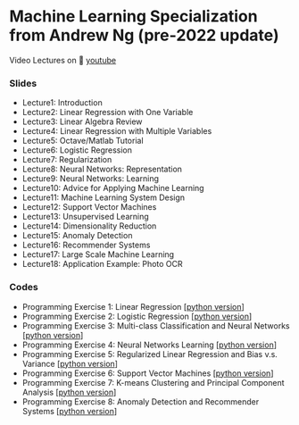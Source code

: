 # Machine Learning Specialization from Andrew Ng (pre-2022 update)

Video Lectures on 🎥 [youtube](https://www.youtube.com/watch?v=9siFuMMHNIA&list=PLLssT5z_DsK-h9vYZkQkYNWcItqhlRJLN&index=97)

### Slides
- Lecture1: Introduction
- Lecture2: Linear Regression with One Variable
- Lecture3: Linear Algebra Review
- Lecture4: Linear Regression with Multiple Variables
- Lecture5: Octave/Matlab Tutorial
- Lecture6: Logistic Regression
- Lecture7: Regularization
- Lecture8: Neural Networks: Representation
- Lecture9: Neural Networks: Learning
- Lecture10: Advice for Applying Machine Learning
- Lecture11: Machine Learning System Design
- Lecture12: Support Vector Machines
- Lecture13: Unsupervised Learning
- Lecture14: Dimensionality Reduction
- Lecture15: Anomaly Detection
- Lecture16: Recommender Systems
- Lecture17: Large Scale Machine Learning
- Lecture18: Application Example: Photo OCR

### Codes
- Programming Exercise 1: Linear Regression [[python version](https://nbviewer.jupyter.org/github/qinhanmin2014/machine-learning-Andrew-Ng/blob/master/homework%20%28Python%29/ex1/ex1%20Linear%20Regression.ipynb)]
- Programming Exercise 2: Logistic Regression [[python version](https://nbviewer.jupyter.org/github/qinhanmin2014/machine-learning-Andrew-Ng/blob/master/homework%20%28Python%29/ex2/ex2%20Logistic%20Regression.ipynb)]
- Programming Exercise 3: Multi-class Classification and Neural Networks [[python version](https://nbviewer.jupyter.org/github/qinhanmin2014/machine-learning-Andrew-Ng/blob/master/homework%20%28Python%29/ex3/ex3%20Multi-class%20Classification%20and%20Neural%20Networks.ipynb)]
- Programming Exercise 4: Neural Networks Learning [[python version](https://nbviewer.jupyter.org/github/qinhanmin2014/machine-learning-Andrew-Ng/blob/master/homework%20%28Python%29/ex4/ex4%20Neural%20Networks%20Learning.ipynb)]
- Programming Exercise 5: Regularized Linear Regression and Bias v.s. Variance [[python version](https://nbviewer.jupyter.org/github/qinhanmin2014/machine-learning-Andrew-Ng/blob/master/homework%20%28Python%29/ex5/ex5%20Regularized%20Linear%20Regression%20and%20Bias%20v.s.%20Variance.ipynb)]
- Programming Exercise 6: Support Vector Machines [[python version](https://nbviewer.jupyter.org/github/qinhanmin2014/machine-learning-Andrew-Ng/blob/master/homework%20%28Python%29/ex6/ex6%20Support%20Vector%20Machines.ipynb)]
- Programming Exercise 7: K-means Clustering and Principal Component Analysis [[python version](https://nbviewer.jupyter.org/github/qinhanmin2014/machine-learning-Andrew-Ng/blob/master/homework%20%28Python%29/ex7/ex7%20K-means%20Clustering%20and%20Principal%20Component%20Analysis.ipynb)]
- Programming Exercise 8: Anomaly Detection and Recommender Systems [[python version](https://nbviewer.jupyter.org/github/qinhanmin2014/machine-learning-Andrew-Ng/blob/master/homework%20%28Python%29/ex8/ex8%20Anomaly%20Detection%20and%20Recommender%20Systems.ipynb)]
